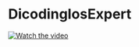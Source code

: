 # DicodingIosExpert

[![Watch the video](https://i.imgur.com/vKb2F1B.png)](https://github.com/helloail/DicodingIOSFundamental/blob/foldering/Screenshoot/dicodingexpert.mp4)
